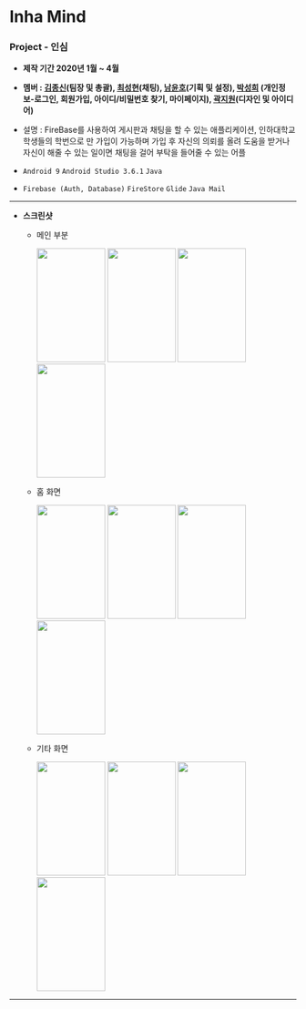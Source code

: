 # **Inha Mind**

### Project - 인심

- **제작 기간 2020년 1월 ~ 4월**

- **멤버 : [김종신](https://github.com/JJJoonngg)(팀장 및 총괄), [최성현](https://github.com/sung96387)(채팅), [남윤호](https://github.com/Bucoco)(기획 및 설정), [박성희](https://github.com/ParkSungHee) (개인정보-로그인, 회원가입, 아이디/비밀번호 찾기, 마이페이지), [곽지원](https://github.com/jiwon1217)(디자인 및 아이디어)**

  

- 설명 : FireBase를 사용하여 게시판과 채팅을 할 수 있는 애플리케이션, 인하대학교 학생들의 학번으로 만 가입이 가능하며 가입 후 자신의 의뢰를 올려 도움을 받거나 자신이 해줄 수 있는 일이면 채팅을 걸어 부탁을 들어줄 수 있는 어플


- `Android 9` `Android Studio 3.6.1` `Java`

- `Firebase (Auth, Database)` `FireStore` `Glide` `Java Mail` 

------

- **스크린샷**

  - 메인 부분

    <img width = "120" height = "200" src ="https://user-images.githubusercontent.com/52276038/79721738-d3449980-831d-11ea-9a45-a7750287cfd0.png">  <img width = "120" height = "200" src ="https://user-images.githubusercontent.com/52276038/79721741-d6d82080-831d-11ea-8233-44d8a807b294.png">  <img width = "120" height = "200" src ="https://user-images.githubusercontent.com/52276038/79721742-d770b700-831d-11ea-992c-ef1a63462b3a.png">  <img width = "120" height = "200" src ="https://user-images.githubusercontent.com/52276038/79721743-d8094d80-831d-11ea-9268-64f320a4c0b9.png">

  - 홈 화면

    <img width = "120" height = "200" src ="https://user-images.githubusercontent.com/52276038/79721935-29b1d800-831e-11ea-9709-af762b2ebc02.png">  <img width = "120" height = "200" src ="https://user-images.githubusercontent.com/52276038/79721943-2cacc880-831e-11ea-9bba-590af2365124.png">  <img width = "120" height = "200" src ="https://user-images.githubusercontent.com/52276038/79721948-2dddf580-831e-11ea-8bda-2c61f032f71d.png">  <img width = "120" height = "200" src ="https://user-images.githubusercontent.com/52276038/79721949-2e768c00-831e-11ea-8b60-bc7842bd7714.png">

  - 기타 화면

    <img width = "120" height = "200" src ="https://user-images.githubusercontent.com/52276038/79722220-9f1da880-831e-11ea-8550-0fd530a867e3.png">  <img width = "120" height = "200" src ="https://user-images.githubusercontent.com/52276038/79722235-a5138980-831e-11ea-9718-963a18b8f1eb.png">  <img width = "120" height = "200" src ="https://user-images.githubusercontent.com/52276038/79722242-a6dd4d00-831e-11ea-86f3-703bbf13a3d2.png">  <img width = "120" height = "200" src ="https://user-images.githubusercontent.com/52276038/79722245-a775e380-831e-11ea-9ec9-aa62f48a6a1b.png">

------

